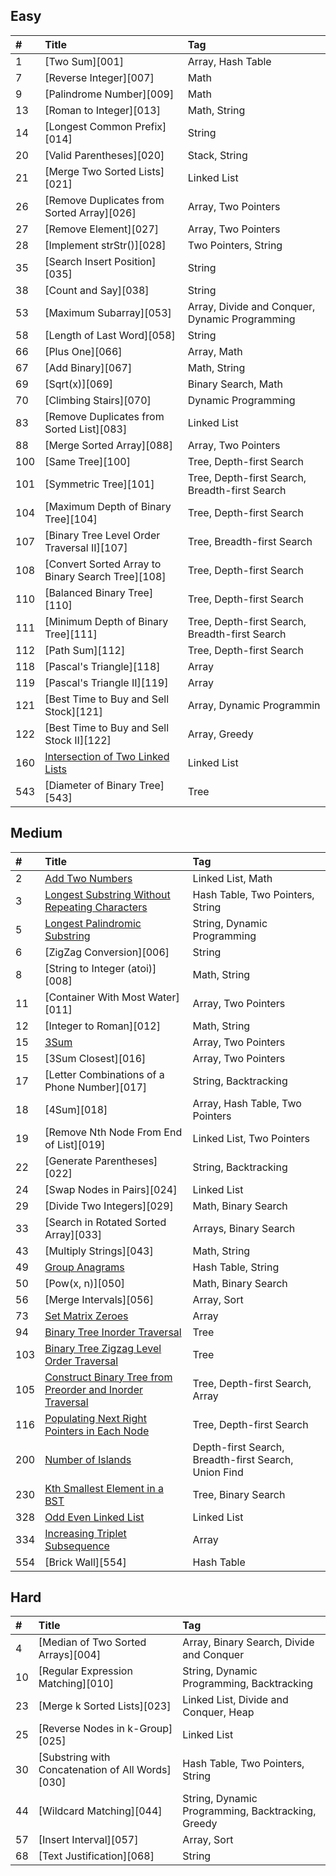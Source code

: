 ## Easy

| #    | Title                                             | Tag                                            |
| :--- | :------------------------------------------------ | :--------------------------------------------- |
| 1    | [Two Sum][001]                                    | Array, Hash Table                              |
| 7    | [Reverse Integer][007]                            | Math                                           |
| 9    | [Palindrome Number][009]                          | Math                                           |
| 13   | [Roman to Integer][013]                           | Math, String                                   |
| 14   | [Longest Common Prefix][014]                      | String                                         |
| 20   | [Valid Parentheses][020]                          | Stack, String                                  |
| 21   | [Merge Two Sorted Lists][021]                     | Linked List                                    |
| 26   | [Remove Duplicates from Sorted Array][026]        | Array, Two Pointers                            |
| 27   | [Remove Element][027]                             | Array, Two Pointers                            |
| 28   | [Implement strStr()][028]                         | Two Pointers, String                           |
| 35   | [Search Insert Position][035]                     | String                                         |
| 38   | [Count and Say][038]                              | String                                         |
| 53   | [Maximum Subarray][053]                           | Array, Divide and Conquer, Dynamic Programming |
| 58   | [Length of Last Word][058]                        | String                                         |
| 66   | [Plus One][066]                                   | Array, Math                                    |
| 67   | [Add Binary][067]                                 | Math, String                                   |
| 69   | [Sqrt(x)][069]                                    | Binary Search, Math                            |
| 70   | [Climbing Stairs][070]                            | Dynamic Programming                            |
| 83   | [Remove Duplicates from Sorted List][083]         | Linked List                                    |
| 88   | [Merge Sorted Array][088]                         | Array, Two Pointers                            |
| 100  | [Same Tree][100]                                  | Tree, Depth-first Search                       |
| 101  | [Symmetric Tree][101]                             | Tree, Depth-first Search, Breadth-first Search |
| 104  | [Maximum Depth of Binary Tree][104]               | Tree, Depth-first Search                       |
| 107  | [Binary Tree Level Order Traversal II][107]       | Tree, Breadth-first Search                     |
| 108  | [Convert Sorted Array to Binary Search Tree][108] | Tree, Depth-first Search                       |
| 110  | [Balanced Binary Tree][110]                       | Tree, Depth-first Search                       |
| 111  | [Minimum Depth of Binary Tree][111]               | Tree, Depth-first Search, Breadth-first Search |
| 112  | [Path Sum][112]                                   | Tree, Depth-first Search                       |
| 118  | [Pascal's Triangle][118]                          | Array                                          |
| 119  | [Pascal's Triangle II][119]                       | Array                                          |
| 121  | [Best Time to Buy and Sell Stock][121]            | Array, Dynamic Programmin                      |
| 122  | [Best Time to Buy and Sell Stock II][122]         | Array, Greedy                                  |
| 160  | [Intersection of Two Linked Lists][160]           | Linked List                                    |
| 543  | [Diameter of Binary Tree][543]                    | Tree                                           |


## Medium

| #    | Title                                                              | Tag                              |
| :--- | :----------------------------------------------------              | :------------------------------- |
| 2    | [Add Two Numbers][002]                                             | Linked List, Math                |
| 3    | [Longest Substring Without Repeating Characters][003]              | Hash Table, Two Pointers, String |
| 5    | [Longest Palindromic Substring][005]                               | String, Dynamic Programming      |
| 6    | [ZigZag Conversion][006]                                           | String                           |
| 8    | [String to Integer (atoi)][008]                                    | Math, String                     |
| 11   | [Container With Most Water][011]                                   | Array, Two Pointers              |
| 12   | [Integer to Roman][012]                                            | Math, String                     |
| 15   | [3Sum][015]                                                        | Array, Two Pointers              |
| 15   | [3Sum Closest][016]                                                | Array, Two Pointers              |
| 17   | [Letter Combinations of a Phone Number][017]                       | String, Backtracking             |
| 18   | [4Sum][018]                                                        | Array, Hash Table, Two Pointers  |
| 19   | [Remove Nth Node From End of List][019]                            | Linked List, Two Pointers        |
| 22   | [Generate Parentheses][022]                                        | String, Backtracking             |
| 24   | [Swap Nodes in Pairs][024]                                         | Linked List                      |
| 29   | [Divide Two Integers][029]                                         | Math, Binary Search              |
| 33   | [Search in Rotated Sorted Array][033]                              | Arrays, Binary Search            |
| 43   | [Multiply Strings][043]                                            | Math, String                     |
| 49   | [Group Anagrams][049]                                              | Hash Table, String               |
| 50   | [Pow(x, n)][050]                                                   | Math, Binary Search              |
| 56   | [Merge Intervals][056]                                             | Array, Sort                      |
| 73   | [Set Matrix Zeroes][073]                                           | Array                            |
| 94   | [Binary Tree Inorder Traversal][094]                               | Tree                             |
| 103  | [Binary Tree Zigzag Level Order Traversal][103]                    | Tree                             |
| 105  | [Construct Binary Tree from Preorder and Inorder Traversal][105]   | Tree, Depth-first Search, Array  |
| 116  | [Populating Next Right Pointers in Each Node][116]                 |Tree, Depth-first Search          |
| 200  | [Number of Islands][200]                                           |Depth-first Search, Breadth-first Search, Union Find|
| 230  | [Kth Smallest Element in a BST][230]                               |Tree, Binary Search               |
| 328  | [Odd Even Linked List][328]                                        | Linked List                      |
| 334  | [Increasing Triplet Subsequence][334]                              | Array                            |
| 554  | [Brick Wall][554]                                                  | Hash Table                       |


## Hard

| #    | Title                                            | Tag                                               |
| :--- | :----------------------------------------------- | :------------------------------------------------ |
| 4    | [Median of Two Sorted Arrays][004]               | Array, Binary Search, Divide and Conquer          |
| 10   | [Regular Expression Matching][010]               | String, Dynamic Programming, Backtracking         |
| 23   | [Merge k Sorted Lists][023]                      | Linked List, Divide and Conquer, Heap             |
| 25   | [Reverse Nodes in k-Group][025]                  | Linked List                                       |
| 30   | [Substring with Concatenation of All Words][030] | Hash Table, Two Pointers, String                  |
| 44   | [Wildcard Matching][044]                         | String, Dynamic Programming, Backtracking, Greedy |
| 57   | [Insert Interval][057]                           | Array, Sort                                       |
| 68   | [Text Justification][068]                        | String                                            |


[160]: src/easy/q160/README.md

[002]: src/medium/q002/README.md
[003]: src/medium/q003/README.md
[005]: src/medium/q005/README.md
[015]: src/medium/q015/README.md
[049]: src/medium/q049/README.md
[073]: src/medium/q073/README.md
[094]: src/medium/q094/README.md
[103]: src/medium/q103/README.md
[105]: src/medium/q105/README.md
[116]: src/medium/q116/README.md
[200]: src/medium/q200/README.md
[230]: src/medium/q230/README.md
[328]: src/medium/q328/README.md
[334]: src/medium/q334/README.md